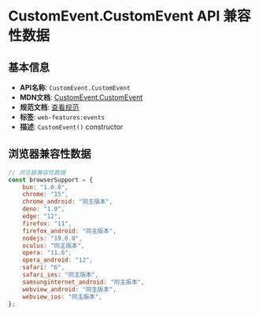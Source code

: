 # CustomEvent.CustomEvent API 兼容性数据

## 基本信息

- **API名称**: `CustomEvent.CustomEvent`
- **MDN文档**: [CustomEvent.CustomEvent](https://developer.mozilla.org/docs/Web/API/CustomEvent/CustomEvent)
- **规范文档**: [查看规范](https://dom.spec.whatwg.org/#ref-for-dom-customevent-customevent)
- **标签**: `web-features:events`
- **描述**: `CustomEvent()` constructor

## 浏览器兼容性数据

```javascript
// 浏览器兼容性数据
const browserSupport = {
    bun: "1.0.0",
    chrome: "15",
    chrome_android: "同主版本",
    deno: "1.0",
    edge: "12",
    firefox: "11",
    firefox_android: "同主版本",
    nodejs: "19.0.0",
    oculus: "同主版本",
    opera: "11.6",
    opera_android: "12",
    safari: "6",
    safari_ios: "同主版本",
    samsunginternet_android: "同主版本",
    webview_android: "同主版本",
    webview_ios: "同主版本",
};

```

